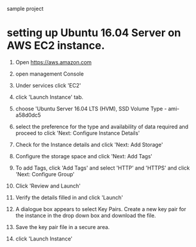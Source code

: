 sample project

# setting up Ubuntu 16.04 Server on AWS EC2 instance. 

1. Open https://aws.amazon.com 

2. open management Console 

3. Under services click 'EC2' 

4. click 'Launch Instance' tab. 

5. choose 'Ubuntu Server 16.04 LTS (HVM), SSD Volume Type - ami-a58d0dc5

6. select the preference for the type and availability of data required and proceed to click
   'Next: Configure Instance Details'
   
7. Check for the Instance details and click 'Next: Add Storage'

8. Configure the storage space and click 'Next: Add Tags'

9. To add Tags, click 'Add Tags' and select 'HTTP' and 'HTTPS' and click 'Next: Configure 
   Group'
   
10. Click 'Review and Launch'

11. Verify the details filled in and click 'Launch'

12. A dialogue box appears to select Key Pairs. Create a new key pair for the instance in 
    the drop down box and download the file. 
    
13. Save the key pair file in a secure area. 

14. click 'Launch Instance'

